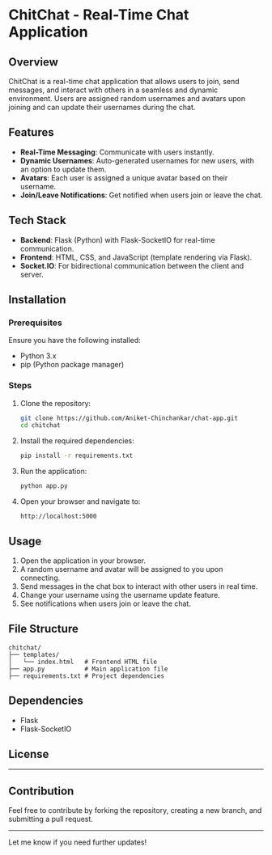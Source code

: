 # ChitChat - Real-Time Chat Application  

## Overview  

ChitChat is a real-time chat application that allows users to join, send messages, and interact with others in a seamless and dynamic environment. Users are assigned random usernames and avatars upon joining and can update their usernames during the chat.  

## Features  

- **Real-Time Messaging**: Communicate with users instantly.  
- **Dynamic Usernames**: Auto-generated usernames for new users, with an option to update them.  
- **Avatars**: Each user is assigned a unique avatar based on their username.  
- **Join/Leave Notifications**: Get notified when users join or leave the chat.  

## Tech Stack  

- **Backend**: Flask (Python) with Flask-SocketIO for real-time communication.  
- **Frontend**: HTML, CSS, and JavaScript (template rendering via Flask).  
- **Socket.IO**: For bidirectional communication between the client and server.  

## Installation  

### Prerequisites  

Ensure you have the following installed:  
- Python 3.x  
- pip (Python package manager)  

### Steps  

1. Clone the repository:  
   ```bash  
   git clone https://github.com/Aniket-Chinchankar/chat-app.git 
   cd chitchat  
   ```  

2. Install the required dependencies:  
   ```bash  
   pip install -r requirements.txt  
   ```  

3. Run the application:  
   ```bash  
   python app.py  
   ```  

4. Open your browser and navigate to:  
   ```  
   http://localhost:5000  
   ```  

## Usage  

1. Open the application in your browser.  
2. A random username and avatar will be assigned to you upon connecting.  
3. Send messages in the chat box to interact with other users in real time.  
4. Change your username using the username update feature.  
5. See notifications when users join or leave the chat.  

## File Structure  

```
chitchat/  
├── templates/  
│   └── index.html   # Frontend HTML file  
├── app.py           # Main application file  
├── requirements.txt # Project dependencies  
```  

## Dependencies  

- Flask  
- Flask-SocketIO  

## License  

------------------------------------------------------------  

## Contribution  

Feel free to contribute by forking the repository, creating a new branch, and submitting a pull request.  

---

Let me know if you need further updates!
